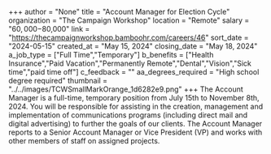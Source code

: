 +++
author = "None"
title = "Account Manager for Election Cycle"
organization = "The Campaign Workshop"
location = "Remote"
salary = "$60,000-$80,000"
link = "https://thecampaignworkshop.bamboohr.com/careers/46"
sort_date = "2024-05-15"
created_at = "May 15, 2024"
closing_date = "May 18, 2024"
a_job_type = ["Full Time","Temporary"]
b_benefits = ["Health Insurance","Paid Vacation","Permanently Remote","Dental","Vision","Sick time","paid time off"]
c_feedback = ""
aa_degrees_required = "High school degree required"
thumbnail = "../../images/TCWSmallMarkOrange_1d6282e9.png"
+++
The Account Manager is a full-time, temporary position from July 15th to November 8th, 2024. You will be responsible for assisting in the creation, management and implementation of communications programs (including direct mail and digital advertising) to further the goals of our clients. The Account Manager reports to a Senior Account Manager or Vice President (VP) and works with other members of staff on assigned projects.